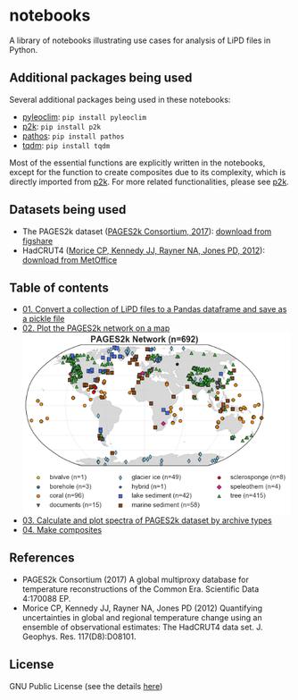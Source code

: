 # notebooks
A library of notebooks illustrating use cases for analysis of LiPD files in Python.

## Additional packages being used
Several additional packages being used in these notebooks:
+ [pyleoclim](https://github.com/LinkedEarth/Pyleoclim_util): `pip install pyleoclim`
+ [p2k](https://github.com/fzhu2e/p2k): `pip install p2k`
+ [pathos](https://github.com/uqfoundation/pathos): `pip install pathos`
+ [tqdm](https://github.com/tqdm/tqdm): `pip install tqdm`

Most of the essential functions are explicitly written in the notebooks, except
for the function to create composites due to its complexity, which is directly
imported from [p2k](https://github.com/fzhu2e/p2k).
For more related functionalities, please see [p2k](https://github.com/fzhu2e/p2k).

## Datasets being used
+ The PAGES2k dataset ([PAGES2k Consortium, 2017](https://www.nature.com/articles/sdata201788)): [download from figshare](https://ndownloader.figshare.com/files/8119937)
+ HadCRUT4 ([Morice CP, Kennedy JJ, Rayner NA, Jones PD, 2012](https://agupubs.onlinelibrary.wiley.com/doi/10.1029/2011JD017187)): [download from MetOffice](https://www.metoffice.gov.uk/hadobs/hadcrut4/data/current/gridded_fields/HadCRUT.4.6.0.0.median_netcdf.zip)

## Table of contents
+ [01. Convert a collection of LiPD files to a Pandas dataframe and save as a pickle file](https://nbviewer.jupyter.org/github/LinkedEarth/notebooks/blob/master/PAGES2k/01.lipd2df.ipynb)
+ [02. Plot the PAGES2k network on a map](https://nbviewer.jupyter.org/github/LinkedEarth/notebooks/blob/master/PAGES2k/02.plot_map.ipynb)
![PAGES2k Network](PAGES2k/figs/pages2k_network.png)
+ [03. Calculate and plot spectra of PAGES2k dataset by archive types](https://nbviewer.jupyter.org/github/LinkedEarth/notebooks/blob/master/PAGES2k/03.spectra_by_archive.ipynb)
+ [04. Make composites](https://nbviewer.jupyter.org/github/LinkedEarth/notebooks/blob/master/PAGES2k/04.composites.ipynb)

## References
+ PAGES2k Consortium (2017) A global multiproxy database for temperature reconstructions of the Common Era. Scientific Data 4:170088 EP.
+ Morice CP, Kennedy JJ, Rayner NA, Jones PD (2012) Quantifying uncertainties in global and regional temperature change using an ensemble of observational estimates: The HadCRUT4 data set. J. Geophys. Res. 117(D8):D08101.

## License
GNU Public License (see the details [here](LICENSE))
